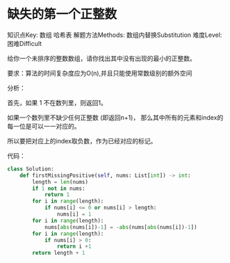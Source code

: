 # 缺失的第一个正整数

知识点Key: 数组 哈希表
解题方法Methods: 数组内替换Substitution
难度Level: 困难Difficult

给你一个未排序的整数数组，请你找出其中没有出现的最小的正整数。

要求：算法的时间复杂度应为O(n),并且只能使用常数级别的额外空间

分析：

首先，如果 1 不在数列里，则返回1。

如果一个数列里不缺少任何正整数 (即返回n+1)， 那么其中所有的元素和index的每一位是可以一一对应的。

所以要把对应上的index取负数，作为已经对应的标记。

代码：

```python
class Solution:
    def firstMissingPositive(self, nums: List[int]) -> int:
        length = len(nums)
        if 1 not in nums:
            return 1
        for i in range(length):
            if nums[i] <= 0 or nums[i] > length:
                nums[i] = 1
        for i in range(length):
            nums[abs(nums[i])-1] = -abs(nums[abs(nums[i])-1])
        for i in range(length):
            if nums[i] > 0:
                return i +1
        return length + 1
```